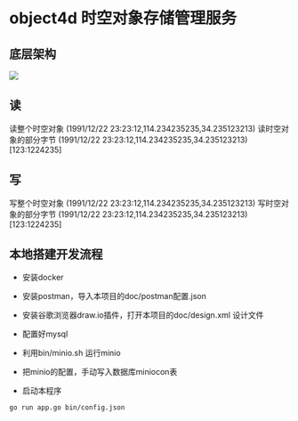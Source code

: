 # object4d 时空对象存储管理服务

## 底层架构

![](doc/design.png)

## 读
读整个时空对象
(1991/12/22 23:23:12,114.234235235,34.235123213)
读时空对象的部分字节
(1991/12/22 23:23:12,114.234235235,34.235123213)[123:1224235]
## 写
写整个时空对象
(1991/12/22 23:23:12,114.234235235,34.235123213)
写时空对象的部分字节
(1991/12/22 23:23:12,114.234235235,34.235123213)[123:1224235]

## 本地搭建开发流程

+ 安装docker
+ 安装postman，导入本项目的doc/postman配置.json
+ 安装谷歌浏览器draw.io插件，打开本项目的doc/design.xml 设计文件

+ 配置好mysql
+ 利用bin/minio.sh 运行minio
+ 把minio的配置，手动写入数据库miniocon表

+ 启动本程序
```
go run app.go bin/config.json
```